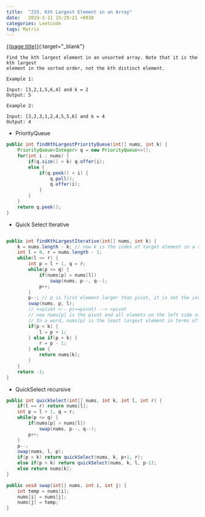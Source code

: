 ```yaml
---
title:  "215. Kth Largest Element in an Array"
date:   2019-3-11 15:29:21 +0930
categories: Leetcode
tags: Matrix
---
```


[{{page.title}}](https://leetcode.com/problems/kth-largest-element-in-an-array/){:target="_blank"}

    Find the kth largest element in an unsorted array. Note that it is the kth largest
    element in the sorted order, not the kth distinct element.

    Example 1:

    Input: [3,2,1,5,6,4] and k = 2
    Output: 5

    Example 2:

    Input: [3,2,3,1,2,4,5,5,6] and k = 4
    Output: 4

* PriorityQueue

```java
public int findKthLargestPriorityQueue(int[] nums, int k) {
    PriorityQueue<Integer> q = new PriorityQueue<>();
    for(int i : nums) {
        if(q.size() < k) q.offer(i);
        else {
            if(q.peek() < i) {
                q.poll();
                q.offer(i);
            }
        }
    }
    return q.peek();
}
```

* Quick Select Iterative

```java

public int findKthLargestIterative(int[] nums, int k) {
    k = nums.length - k; // now k is the index of target element in a sorted array
    int l = 0, r = nums.length - 1;
    while(l <= r) {
        int p = l + 1, q = r;
        while(p <= q) {
            if(nums[p] > nums[l])
                swap(nums, p--, q--);
            p++;
        }
        p--; // p is first element larger than pivot, it is not the index in a sorted array becasue there may be other elements on the right side less than it (it is not the least largest element of pivot).
        swap(nums, p, l);
        // <=pivot <-- p(==pivot) --> >pivot
        // now nums[p] is the pivot and all elemets on the left side of p are <= nums[p], so p is the index of value nums[p] in a sorted array
        // In a word, nums[p] is the least largest element in terms of elements from 0 to p-1
        if(p < k) {
            l = p + 1;
        } else if(p > k) {
            r = p - 1;
        } else {
            return nums[k];
        }
    }
    return -1;
}

```

* QuickSelect recursive

```java
public int quickSelect(int[] nums, int k, int l, int r) {
    if(l == r) return nums[l];
    int p = l + 1, q = r;
    while(p <= q) {
        if(nums[p] > nums[l])
            swap(nums, p--, q--);
        p++;
    }
    p--;
    swap(nums, l, p);
    if(p < k) return quickSelect(nums, k, p+1, r);
    else if(p > k) return quickSelect(nums, k, l, p-1);
    else return nums[k];
}

public void swap(int[] nums, int i, int j) {
    int temp = nums[i];
    nums[i] = nums[j];
    nums[j] = temp;
}
```
